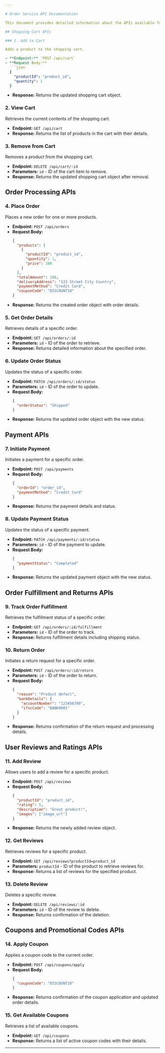 ```yaml
---

# Order Service API Documentation

This document provides detailed information about the APIs available for interacting with the Order Service system.

## Shopping Cart APIs

### 1. Add to Cart

Adds a product to the shopping cart.

- **Endpoint:** `POST /api/cart`
- **Request Body:**
  ```json
  {
    "productId": "product_id",
    "quantity": 1
  }
  ```
- **Response:** Returns the updated shopping cart object.

### 2. View Cart

Retrieves the current contents of the shopping cart.

- **Endpoint:** `GET /api/cart`
- **Response:** Returns the list of products in the cart with their details.

### 3. Remove from Cart

Removes a product from the shopping cart.

- **Endpoint:** `DELETE /api/cart/:id`
- **Parameters:** `id` - ID of the cart item to remove.
- **Response:** Returns the updated shopping cart object after removal.

## Order Processing APIs

### 4. Place Order

Places a new order for one or more products.

- **Endpoint:** `POST /api/orders`
- **Request Body:**
  ```json
  {
    "products": [
      {
        "productId": "product_id",
        "quantity": 1,
        "price": 100
      }
    ],
    "totalAmount": 100,
    "deliveryAddress": "123 Street City Country",
    "paymentMethod": "Credit Card",
    "couponCode": "DISCOUNT10"
  }
  ```
- **Response:** Returns the created order object with order details.

### 5. Get Order Details

Retrieves details of a specific order.

- **Endpoint:** `GET /api/orders/:id`
- **Parameters:** `id` - ID of the order to retrieve.
- **Response:** Returns detailed information about the specified order.

### 6. Update Order Status

Updates the status of a specific order.

- **Endpoint:** `PATCH /api/orders/:id/status`
- **Parameters:** `id` - ID of the order to update.
- **Request Body:**
  ```json
  {
    "orderStatus": "Shipped"
  }
  ```
- **Response:** Returns the updated order object with the new status.

## Payment APIs

### 7. Initiate Payment

Initiates a payment for a specific order.

- **Endpoint:** `POST /api/payments`
- **Request Body:**
  ```json
  {
    "orderId": "order_id",
    "paymentMethod": "Credit Card"
  }
  ```
- **Response:** Returns the payment details and status.

### 8. Update Payment Status

Updates the status of a specific payment.

- **Endpoint:** `PATCH /api/payments/:id/status`
- **Parameters:** `id` - ID of the payment to update.
- **Request Body:**
  ```json
  {
    "paymentStatus": "Completed"
  }
  ```
- **Response:** Returns the updated payment object with the new status.

## Order Fulfillment and Returns APIs

### 9. Track Order Fulfillment

Retrieves the fulfillment status of a specific order.

- **Endpoint:** `GET /api/orders/:id/fulfillment`
- **Parameters:** `id` - ID of the order to track.
- **Response:** Returns fulfillment details including shipping status.

### 10. Return Order

Initiates a return request for a specific order.

- **Endpoint:** `POST /api/orders/:id/return`
- **Parameters:** `id` - ID of the order to return.
- **Request Body:**
  ```json
  {
    "reason": "Product defect",
    "bankDetails": {
      "accountNumber": "123456789",
      "ifscCode": "BANK0001"
    }
  }
  ```
- **Response:** Returns confirmation of the return request and processing details.

## User Reviews and Ratings APIs

### 11. Add Review

Allows users to add a review for a specific product.

- **Endpoint:** `POST /api/reviews`
- **Request Body:**
  ```json
  {
    "productId": "product_id",
    "rating": 5,
    "description": "Great product!",
    "images": ["image_url"]
  }
  ```
- **Response:** Returns the newly added review object.

### 12. Get Reviews

Retrieves reviews for a specific product.

- **Endpoint:** `GET /api/reviews?productId=product_id`
- **Parameters:** `productId` - ID of the product to retrieve reviews for.
- **Response:** Returns a list of reviews for the specified product.

### 13. Delete Review

Deletes a specific review.

- **Endpoint:** `DELETE /api/reviews/:id`
- **Parameters:** `id` - ID of the review to delete.
- **Response:** Returns confirmation of the deletion.

## Coupons and Promotional Codes APIs

### 14. Apply Coupon

Applies a coupon code to the current order.

- **Endpoint:** `POST /api/coupons/apply`
- **Request Body:**
  ```json
  {
    "couponCode": "DISCOUNT10"
  }
  ```
- **Response:** Returns confirmation of the coupon application and updated order details.

### 15. Get Available Coupons

Retrieves a list of available coupons.

- **Endpoint:** `GET /api/coupons`
- **Response:** Returns a list of active coupon codes with their details.

---
```

